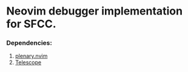 # Neovim debugger implementation for SFCC.

### Dependencies:
1. [plenary.nvim](https://github.com/nvim-lua/plenary.nvim)
2. [Telescope](https://github.com/nvim-telescope/telescope.nvim)
